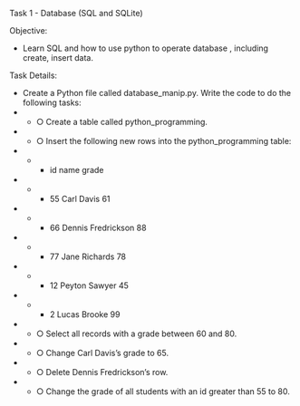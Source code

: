 Task 1 - Database (SQL and SQLite)


Objective:
+ Learn SQL and how to use python to operate database , including create, insert data. 

Task Details:
+ Create a Python file called database_manip.py. Write the code to do the
following tasks:
+ + ○ Create a table called python_programming.
+ + ○ Insert the following new rows into the python_programming table:
+ + + id name grade
+ + + 55 Carl Davis 61
+ + + 66 Dennis Fredrickson 88
+ + + 77 Jane Richards 78
+ + + 12 Peyton Sawyer 45
+ + + 2 Lucas Brooke 99
+ + ○ Select all records with a grade between 60 and 80.
+ + ○ Change Carl Davis’s grade to 65.
+ + ○ Delete Dennis Fredrickson’s row.
+ + ○ Change the grade of all students with an id greater than 55 to 80.
